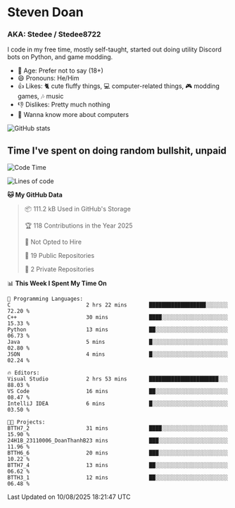 # Steven Doan
### AKA: Stedee / Stedee8722
I code in my free time, mostly self-taught, started out doing utility Discord bots on Python, and game modding.

- 🤔 Age: Prefer not to say (18+)
- 😄 Pronouns: He/Him
- 👍 Likes: 🐈 cute fluffy things, 💻 computer-related things, 🎮 modding games, 🎶 music
- 👎 Dislikes: Pretty much nothing
- 🥹 Wanna know more about computers

![GitHub stats](https://github-readme-stats-iota-mocha-40.vercel.app/api?username=Stedee8722&show=prs_merged,prs_merged_percentage&show_icons=true&theme=transparent)

## Time I've spent on doing random bullshit, unpaid
<!--START_SECTION:Time I've spent on doing random bullshit, unpaid-->
![Code Time](http://img.shields.io/badge/Code%20Time-304%20hrs%2033%20mins-blue)

![Lines of code](https://img.shields.io/badge/From%20Hello%20World%20I%27ve%20Written-87.0%20thousand%20lines%20of%20code-blue)

**🐱 My GitHub Data** 

> 📦 111.2 kB Used in GitHub's Storage 
 > 
> 🏆 118 Contributions in the Year 2025
 > 
> 🚫 Not Opted to Hire
 > 
> 📜 19 Public Repositories 
 > 
> 🔑 2 Private Repositories 
 > 
📊 **This Week I Spent My Time On** 

```text
💬 Programming Languages: 
C                        2 hrs 22 mins       ██████████████████░░░░░░░   72.20 % 
C++                      30 mins             ████░░░░░░░░░░░░░░░░░░░░░   15.33 % 
Python                   13 mins             ██░░░░░░░░░░░░░░░░░░░░░░░   06.73 % 
Java                     5 mins              █░░░░░░░░░░░░░░░░░░░░░░░░   02.80 % 
JSON                     4 mins              █░░░░░░░░░░░░░░░░░░░░░░░░   02.24 % 

🔥 Editors: 
Visual Studio            2 hrs 53 mins       ██████████████████████░░░   88.03 % 
VS Code                  16 mins             ██░░░░░░░░░░░░░░░░░░░░░░░   08.47 % 
IntelliJ IDEA            6 mins              █░░░░░░░░░░░░░░░░░░░░░░░░   03.50 % 

🐱‍💻 Projects: 
BTTH7_2                  31 mins             ████░░░░░░░░░░░░░░░░░░░░░   15.90 % 
24H1B_23110006_DoanThanhB23 mins             ███░░░░░░░░░░░░░░░░░░░░░░   11.96 % 
BTTH6_6                  20 mins             ███░░░░░░░░░░░░░░░░░░░░░░   10.22 % 
BTTH7_4                  13 mins             ██░░░░░░░░░░░░░░░░░░░░░░░   06.62 % 
BTTH3_1                  12 mins             ██░░░░░░░░░░░░░░░░░░░░░░░   06.48 % 
```


 Last Updated on 10/08/2025 18:21:47 UTC
<!--END_SECTION:Time I've spent on doing random bullshit, unpaid-->

